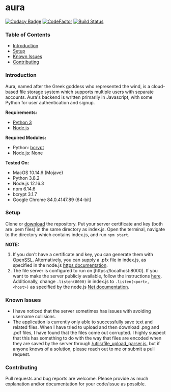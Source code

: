 # aura

[![Codacy Badge](https://api.codacy.com/project/badge/Grade/4bab878fa1274cf7ae309481e5049c67)](https://app.codacy.com/manual/padkinsdev/aura?utm_source=github.com&utm_medium=referral&utm_content=padkinsdev/aura&utm_campaign=Badge_Grade_Dashboard)
[![CodeFactor](https://www.codefactor.io/repository/github/padkinsdev/aura/badge)](https://www.codefactor.io/repository/github/padkinsdev/aura)
[![Build Status](https://travis-ci.com/padkinsdev/aura.svg?branch=master)](https://travis-ci.com/padkinsdev/aura)

### Table of Contents
* [Introduction](#introduction)
* [Setup](#setup)
* [Known Issues](#known-issues)
* [Contributing](#contributing)

### Introduction
Aura, named after the Greek goddess who represented the wind, is a cloud-based file storage system which supports multiple users with separate accounts. Aura's backend is written primarily in Javascript, with some Python for user authentication and signup.

**Requirements:**
* [Python 3](https://www.python.org/downloads/)
* [Node.js](https://nodejs.org/en/download/)

**Required Modules:**
* Python: [bcrypt](https://pypi.org/project/bcrypt/)
* Node.js: None

**Tested On:**
* MacOS 10.14.6 (Mojave)
* Python 3.8.2
* Node.js 12.16.3
* npm 6.14.6
* bcrypt 3.1.7
* Google Chrome 84.0.4147.89 (64-bit)

### Setup
Clone or [download](https://github.com/padkinsdev/aura/archive/master.zip) the repository. Put your server certificate and key (both are .pem files) in the same directory as index.js. Open the terminal, navigate to the directory which contains index.js, and run `npm start`.

**NOTE:**
1. If you don't have a certificate and key, you can generate them with [OpenSSL](https://www.openssl.org/source/). Alternatively, you can supply a .pfx file in index.js, as specified in the node.js [https documentation](https://nodejs.org/api/https.html#https_https_createserver_options_requestlistener).
2. The file server is configured to run on [https://localhost:8000]. If you want to make the server publicly available, follow the instructions [here](https://stackoverflow.com/a/14293394). Additionally, change `.listen(8000)` in index.js to `.listen(<port>, <host>)` as specified by the node.js [Net documentation](https://nodejs.org/api/net.html#net_server_listen_port_host_backlog_callback).

### Known Issues
* I have noticed that the server sometimes has issues with avoiding username collisions.
* The application is currently only able to successfully save text and related files. When I have tried to upload and then download .png and .pdf files, I have found that the files come out corrupted. I highly suspect that this has something to do with the way that files are encoded when they are saved by the server through [/utils/file_upload_parser.js](https://github.com/padkinsdev/aura/blob/master/utils/file_upload_parser.js), but if anyone knows of a solution, please reach out to me or submit a pull request.

### Contributing
Pull requests and bug reports are welcome. Please provide as much explanation and/or documentation for your code/issue as possible.
